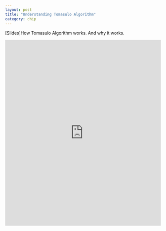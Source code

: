 ```yaml
---
layout: post
title: "Understanding Tomasulo Algorithm"
category: chip
---
```



[Slides]How Tomasulo Algorithm works. And why it works.


<!--more-->

<iframe src="http://www.slideshare.net/slideshow/embed_code/24540349" width="100%" height="600" frameborder="0" marginwidth="0" marginheight="0" scrolling="no"></iframe>

